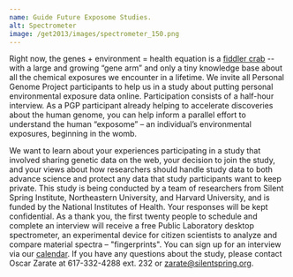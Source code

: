 ```yaml
---
name: Guide Future Exposome Studies.
alt: Spectrometer
image: /get2013/images/spectrometer_150.png
---
```


Right now, the genes + environment = health equation is a [fiddler crab](http://en.wikipedia.org/wiki/Fiddler_crab) -- with a large and growing “gene arm” and only a tiny knowledge base about all the chemical exposures we encounter in a lifetime. We invite all Personal Genome Project participants to help us in a study about putting personal environmental exposure data online. Participation consists of a half-hour interview. As a PGP participant already helping to accelerate discoveries about the human genome, you can help inform a parallel effort to understand the human “exposome” – an individual’s environmental exposures, beginning in the womb.

We want to learn about your experiences participating in a study that involved sharing genetic data on the web, your decision to join the study, and your views about how researchers should handle study data to both advance science and protect any data that study participants want to keep private. This study is being conducted by a team of researchers from Silent Spring Institute, Northeastern University, and Harvard University, and is funded by the National Institutes of Health. Your responses will be kept confidential. As a thank you, the first twenty people to schedule and complete an interview will receive a free Public Laboratory desktop spectrometer, an experimental device for citizen scientists to analyze and compare material spectra – "fingerprints". You can sign up for an interview via our [calendar](https://skedge.me/get2013exposome). If you have any questions about the study, please contact Oscar Zarate at 617-332-4288 ext. 232 or zarate@silentspring.org.
